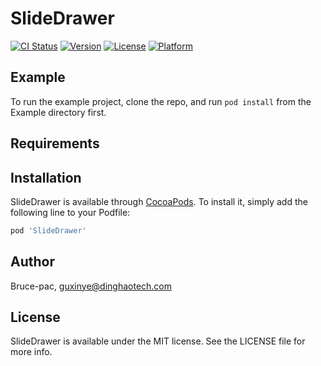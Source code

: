 # SlideDrawer

[![CI Status](https://img.shields.io/travis/Bruce-pac/SlideDrawer.svg?style=flat)](https://travis-ci.org/Bruce-pac/SlideDrawer)
[![Version](https://img.shields.io/cocoapods/v/SlideDrawer.svg?style=flat)](https://cocoapods.org/pods/SlideDrawer)
[![License](https://img.shields.io/cocoapods/l/SlideDrawer.svg?style=flat)](https://cocoapods.org/pods/SlideDrawer)
[![Platform](https://img.shields.io/cocoapods/p/SlideDrawer.svg?style=flat)](https://cocoapods.org/pods/SlideDrawer)

## Example

To run the example project, clone the repo, and run `pod install` from the Example directory first.

## Requirements

## Installation

SlideDrawer is available through [CocoaPods](https://cocoapods.org). To install
it, simply add the following line to your Podfile:

```ruby
pod 'SlideDrawer'
```

## Author

Bruce-pac, guxinye@dinghaotech.com

## License

SlideDrawer is available under the MIT license. See the LICENSE file for more info.
